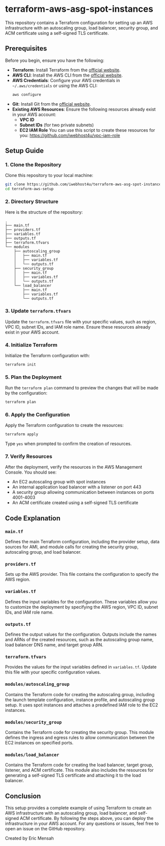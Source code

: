 # terraform-aws-asg-spot-instances

This repository contains a Terraform configuration for setting up an AWS infrastructure with an autoscaling group, load balancer, security group, and ACM certificate using a self-signed TLS certificate.

## Prerequisites

Before you begin, ensure you have the following:

- **Terraform**: Install Terraform from the [official website](https://www.terraform.io/downloads.html).
- **AWS CLI**: Install the AWS CLI from the [official website](https://aws.amazon.com/cli/).
- **AWS Credentials**: Configure your AWS credentials in `~/.aws/credentials` or using the AWS CLI:
  ```bash
  aws configure
  ```
- **Git**: Install Git from the [official website](https://git-scm.com/downloads).
- **Existing AWS Resources**: Ensure the following resources already exist in your AWS account:
  - **VPC ID**
  - **Subnet IDs** (for two private subnets)
  - **EC2 IAM Role**
  You can use this script to create these resources for you: https://github.com/iwebhost4u/vpc-iam-role

## Setup Guide

### 1. Clone the Repository

Clone this repository to your local machine:

```bash
git clone https://github.com/iwebhost4u/terraform-aws-asg-spot-instances.git
cd terraform-aws-setup
```

### 2. Directory Structure

Here is the structure of the repository:

```
.
├── main.tf
├── providers.tf
├── variables.tf
├── outputs.tf
├── terraform.tfvars
└── modules
    ├── autoscaling_group
    │   ├── main.tf
    │   ├── variables.tf
    │   └── outputs.tf
    ├── security_group
    │   ├── main.tf
    │   ├── variables.tf
    │   └── outputs.tf
    └── load_balancer
        ├── main.tf
        ├── variables.tf
        └── outputs.tf
```

### 3. Update `terraform.tfvars`

Update the `terraform.tfvars` file with your specific values, such as region, VPC ID, subnet IDs, and IAM role name. Ensure these resources already exist in your AWS account.

### 4. Initialize Terraform

Initialize the Terraform configuration with:

```bash
terraform init
```

### 5. Plan the Deployment

Run the `terraform plan` command to preview the changes that will be made by the configuration:

```bash
terraform plan
```

### 6. Apply the Configuration

Apply the Terraform configuration to create the resources:

```bash
terraform apply
```

Type `yes` when prompted to confirm the creation of resources.

### 7. Verify Resources

After the deployment, verify the resources in the AWS Management Console. You should see:
- An EC2 autoscaling group with spot instances
- An internal application load balancer with a listener on port 443
- A security group allowing communication between instances on ports 4001-4003
- An ACM certificate created using a self-signed TLS certificate

## Code Explanation

### `main.tf`

Defines the main Terraform configuration, including the provider setup, data sources for AMI, and module calls for creating the security group, autoscaling group, and load balancer.

### `providers.tf`

Sets up the AWS provider. This file contains the configuration to specify the AWS region.

### `variables.tf`

Defines the input variables for the configuration. These variables allow you to customize the deployment by specifying the AWS region, VPC ID, subnet IDs, and IAM role name.

### `outputs.tf`

Defines the output values for the configuration. Outputs include the names and ARNs of the created resources, such as the autoscaling group name, load balancer DNS name, and target group ARN.

### `terraform.tfvars`

Provides the values for the input variables defined in `variables.tf`. Update this file with your specific configuration values.

### `modules/autoscaling_group`

Contains the Terraform code for creating the autoscaling group, including the launch template configuration, instance profile, and autoscaling group setup. It uses spot instances and attaches a predefined IAM role to the EC2 instances.

### `modules/security_group`

Contains the Terraform code for creating the security group. This module defines the ingress and egress rules to allow communication between the EC2 instances on specified ports.

### `modules/load_balancer`

Contains the Terraform code for creating the load balancer, target group, listener, and ACM certificate. This module also includes the resources for generating a self-signed TLS certificate and attaching it to the load balancer.

## Conclusion

This setup provides a complete example of using Terraform to create an AWS infrastructure with an autoscaling group, load balancer, and self-signed ACM certificate. By following the steps above, you can deploy the infrastructure in your AWS account. For any questions or issues, feel free to open an issue on the GitHub repository.

Created by Eric Mensah
